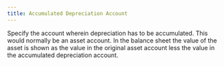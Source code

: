 ```yaml
---
title: Accumulated Depreciation Account
---
```



Specify the account wherein depreciation has to be accumulated. This would normally be an asset account. In the balance sheet the value of the asset is shown as the value in the original asset account less the value in the accumulated depreciation account.
